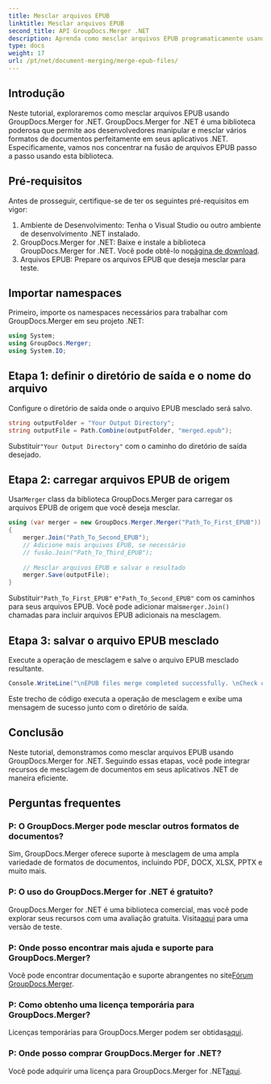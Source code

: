 ```yaml
---
title: Mesclar arquivos EPUB
linktitle: Mesclar arquivos EPUB
second_title: API GroupDocs.Merger .NET
description: Aprenda como mesclar arquivos EPUB programaticamente usando GroupDocs.Merger for .NET. Siga nosso tutorial passo a passo.
type: docs
weight: 17
url: /pt/net/document-merging/merge-epub-files/
---
```

## Introdução
Neste tutorial, exploraremos como mesclar arquivos EPUB usando GroupDocs.Merger for .NET. GroupDocs.Merger for .NET é uma biblioteca poderosa que permite aos desenvolvedores manipular e mesclar vários formatos de documentos perfeitamente em seus aplicativos .NET. Especificamente, vamos nos concentrar na fusão de arquivos EPUB passo a passo usando esta biblioteca.
## Pré-requisitos
Antes de prosseguir, certifique-se de ter os seguintes pré-requisitos em vigor:
1. Ambiente de Desenvolvimento: Tenha o Visual Studio ou outro ambiente de desenvolvimento .NET instalado.
2.  GroupDocs.Merger for .NET: Baixe e instale a biblioteca GroupDocs.Merger for .NET. Você pode obtê-lo no[página de download](https://releases.groupdocs.com/merger/net/).
3. Arquivos EPUB: Prepare os arquivos EPUB que deseja mesclar para teste.

## Importar namespaces
Primeiro, importe os namespaces necessários para trabalhar com GroupDocs.Merger em seu projeto .NET:
```csharp
using System; 
using GroupDocs.Merger;
using System.IO;
```
## Etapa 1: definir o diretório de saída e o nome do arquivo
Configure o diretório de saída onde o arquivo EPUB mesclado será salvo.
```csharp
string outputFolder = "Your Output Directory";
string outputFile = Path.Combine(outputFolder, "merged.epub");
```
 Substituir`"Your Output Directory"` com o caminho do diretório de saída desejado.
## Etapa 2: carregar arquivos EPUB de origem
 Usar`Merger` class da biblioteca GroupDocs.Merger para carregar os arquivos EPUB de origem que você deseja mesclar.
```csharp
using (var merger = new GroupDocs.Merger.Merger("Path_To_First_EPUB"))
{
    merger.Join("Path_To_Second_EPUB");
    // Adicione mais arquivos EPUB, se necessário
    // fusão.Join("Path_To_Third_EPUB");
    
    // Mesclar arquivos EPUB e salvar o resultado
    merger.Save(outputFile);
}
```
 Substituir`"Path_To_First_EPUB"` e`"Path_To_Second_EPUB"` com os caminhos para seus arquivos EPUB. Você pode adicionar mais`merger.Join()` chamadas para incluir arquivos EPUB adicionais na mesclagem.
## Etapa 3: salvar o arquivo EPUB mesclado
Execute a operação de mesclagem e salve o arquivo EPUB mesclado resultante.
```csharp
Console.WriteLine("\nEPUB files merge completed successfully. \nCheck output in {0}", outputFolder);
```
Este trecho de código executa a operação de mesclagem e exibe uma mensagem de sucesso junto com o diretório de saída.

## Conclusão
Neste tutorial, demonstramos como mesclar arquivos EPUB usando GroupDocs.Merger for .NET. Seguindo essas etapas, você pode integrar recursos de mesclagem de documentos em seus aplicativos .NET de maneira eficiente.

## Perguntas frequentes
### P: O GroupDocs.Merger pode mesclar outros formatos de documentos?
Sim, GroupDocs.Merger oferece suporte à mesclagem de uma ampla variedade de formatos de documentos, incluindo PDF, DOCX, XLSX, PPTX e muito mais.
### P: O uso do GroupDocs.Merger for .NET é gratuito?
 GroupDocs.Merger for .NET é uma biblioteca comercial, mas você pode explorar seus recursos com uma avaliação gratuita. Visita[aqui](https://releases.groupdocs.com/) para uma versão de teste.
### P: Onde posso encontrar mais ajuda e suporte para GroupDocs.Merger?
 Você pode encontrar documentação e suporte abrangentes no site[Fórum GroupDocs.Merger](https://forum.groupdocs.com/c/merger/32).
### P: Como obtenho uma licença temporária para GroupDocs.Merger?
 Licenças temporárias para GroupDocs.Merger podem ser obtidas[aqui](https://purchase.groupdocs.com/temporary-license/).
### P: Onde posso comprar GroupDocs.Merger for .NET?
 Você pode adquirir uma licença para GroupDocs.Merger for .NET[aqui](https://purchase.groupdocs.com/buy).